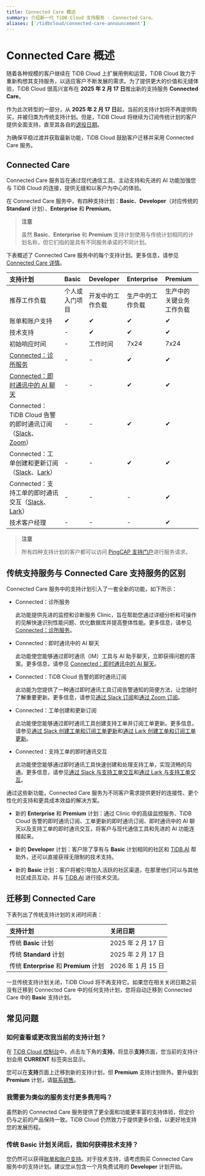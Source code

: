 ```yaml
---
title: Connected Care 概述
summary: 介绍新一代 TiDB Cloud 支持服务 - Connected Care。
aliases: ['/tidbcloud/connected-care-announcement']
---
```


# Connected Care 概述

随着各种规模的客户继续在 TiDB Cloud 上扩展用例和运营，TiDB Cloud 致力于重新构想其支持服务，以适应客户不断发展的需求。为了提供更大的价值和无缝体验，TiDB Cloud 很高兴宣布在 **2025 年 2 月 17 日**推出新的支持服务 **Connected Care**。

作为此次转型的一部分，从 **2025 年 2 月 17 日**起，当前的支持计划将不再提供购买，并被归类为传统支持计划。但是，TiDB Cloud 将继续为订阅传统计划的客户提供全面支持，直至其各自的[退役日期](#迁移到-connected-care)。

为确保平稳过渡并获取最新功能，TiDB Cloud 鼓励客户迁移并采用 Connected Care 服务。

## Connected Care

Connected Care 服务旨在通过现代通信工具、主动支持和先进的 AI 功能加强您与 TiDB Cloud 的连接，提供无缝和以客户为中心的体验。

在 Connected Care 服务中，有四种支持计划：**Basic**、**Developer**（对应传统的 **Standard** 计划）、**Enterprise** 和 **Premium**。

> **注意**
>
> 虽然 **Basic**、**Enterprise** 和 **Premium** 支持计划使用与传统计划相同的计划名称，但它们指的是具有不同服务承诺的不同计划。

下表概述了 Connected Care 服务中的每个支持计划。更多信息，请参见 [Connected Care 详情](/tidb-cloud/connected-care-detail.md)。

| 支持计划                                                                                                                                                                                                                       | Basic                        | Developer                                    | Enterprise                                     | Premium                                   |
|:-----------------------------------------------------------------------------------------------------------------------------------------------------------------------------------------------------------------------------------|:-----------------------------|:---------------------------------------------|:-----------------------------------------------|:------------------------------------------|
| 推荐工作负载                                                                                                                                                                                                              | 个人或入门项目 | 开发中的工作负载                  | 生产中的工作负载                     | 生产中的关键业务工作负载 |
| 账单和账户支持                                                                                                                                                                                                        | ✔                            | ✔                                            | ✔                                              | ✔                                         |
| 技术支持                                                                                                                                                                                                                  | -                            | ✔                                            | ✔                                              | ✔                                         |
| 初始响应时间                                                                                                                                                                                                              | -                            | 工作时间                               | 7x24                                           | 7x24                                      |
| [Connected：诊所服务](/tidb-cloud/tidb-cloud-clinic.md)                                                                                                                                                                      | -                            | -                                            | ✔                                              | ✔                                         |
| [Connected：即时通讯中的 AI 聊天](/tidb-cloud/connected-ai-chat-in-im.md)                                                                                                                                                 | -                            | -                                            | ✔                                              | ✔                                         |
| Connected：TiDB Cloud 告警的即时通讯订阅（[Slack](/tidb-cloud/monitor-alert-slack.md)、[Zoom](/tidb-cloud/monitor-alert-zoom.md)）                                                                                          | -                            | -                                            | ✔                                              | ✔                                         |
| Connected：工单创建和更新订阅（[Slack](/tidb-cloud/connected-slack-ticket-creation.md)、[Lark](/tidb-cloud/connected-lark-ticket-creation.md)） | -                            | -                                            | ✔                                              | ✔                                         |
| Connected：支持工单的即时通讯交互（[Slack](/tidb-cloud/connected-slack-ticket-interaction.md)、[Lark](/tidb-cloud/connected-lark-ticket-interaction.md)）   | -                            | -                                            | -                                              | ✔                                         |
| 技术客户经理                                                                                                                                                                                                          | -                            | -                                            | -                                              | ✔                                         |

> **注意**
>
> 所有四种支持计划的客户都可以访问 [PingCAP 支持门户](https://tidb.support.pingcap.com/)进行服务请求。

## 传统支持服务与 Connected Care 支持服务的区别

Connected Care 服务中的支持计划引入了一套全新的功能，如下所示：

- Connected：诊所服务

    此功能提供先进的监控和诊断服务 Clinic，旨在帮助您通过详细分析和可操作的见解快速识别性能问题、优化数据库并提高整体性能。更多信息，请参见 [Connected：诊所服务](/tidb-cloud/tidb-cloud-clinic.md)。

- Connected：即时通讯中的 AI 聊天

    此功能使您能够通过即时通讯（IM）工具与 AI 助手聊天，立即获得问题的答案。更多信息，请参见 [Connected：即时通讯中的 AI 聊天](/tidb-cloud/connected-ai-chat-in-im.md)。

- Connected：TiDB Cloud 告警的即时通讯订阅

    此功能为您提供了一种通过即时通讯工具订阅告警通知的简便方法，让您随时了解重要更新。更多信息，请参见[通过 Slack 订阅](/tidb-cloud/monitor-alert-slack.md)和[通过 Zoom 订阅](/tidb-cloud/monitor-alert-zoom.md)。

- Connected：工单创建和更新订阅

    此功能使您能够通过即时通讯工具创建支持工单并订阅工单更新。更多信息，请参见[通过 Slack 创建工单和订阅工单更新](/tidb-cloud/connected-slack-ticket-creation.md)和[通过 Lark 创建工单和订阅工单更新](/tidb-cloud/connected-lark-ticket-creation.md)。

- Connected：支持工单的即时通讯交互

    此功能使您能够通过即时通讯工具快速创建和处理支持工单，实现流畅的沟通。更多信息，请参见[通过 Slack 与支持工单交互](/tidb-cloud/connected-slack-ticket-interaction.md)和[通过 Lark 与支持工单交互](/tidb-cloud/connected-lark-ticket-interaction.md)。

通过这些新功能，Connected Care 服务为不同客户需求提供更好的连接性、更个性化的支持和更具成本效益的解决方案。

- 新的 **Enterprise** 和 **Premium** 计划：通过 Clinic 中的高级监控服务、TiDB Cloud 告警的即时通讯订阅、工单更新的即时通讯订阅、即时通讯中的 AI 聊天以及支持工单的即时通讯交互，将客户与现代通信工具和先进的 AI 功能连接起来。

- 新的 **Developer** 计划：客户除了享有与 **Basic** 计划相同的社区和 [TiDB.AI](https://tidb.ai/) 帮助外，还可以直接获得无限制的技术支持。

- 新的 **Basic** 计划：客户将被引导加入活跃的社区渠道，在那里他们可以与其他社区成员互动，并与 [TiDB.AI](https://tidb.ai/) 进行技术交流。

## 迁移到 Connected Care

下表列出了传统支持计划的关闭时间表：

| 支持计划                        | 关闭日期 |
|:----------------------------------------|:--------------|
| 传统 **Basic** 计划                     | 2025 年 2 月 17 日  |
| 传统 **Standard** 计划                           | 2025 年 2 月 17 日  |
| 传统 **Enterprise** 和 **Premium** 计划 | 2026 年 1 月 15 日  |

一旦传统支持计划关闭，TiDB Cloud 将不再支持它。如果您在相关关闭日期之前没有迁移到 Connected Care 中的任何支持计划，您将自动迁移到 Connected Care 中的 **Basic** 支持计划。

## 常见问题

### 如何查看或更改我当前的支持计划？

在 [TiDB Cloud 控制台](https://tidbcloud.com/)中，点击左下角的**支持**。将显示**支持**页面，您当前的支持计划会用 **CURRENT** 标签突出显示。

您可以在**支持**页面上迁移到新的支持计划，但 **Premium** 支持计划除外。要升级到 **Premium** 计划，请[联系销售](https://www.pingcap.com/contact-us)。

### 我需要为类似的服务支付更多费用吗？

虽然新的 Connected Care 服务提供了更全面和功能更丰富的支持体验，但定价仍与之前的产品保持一致。TiDB Cloud 仍然致力于提供更多价值，以更好地支持您的发展历程。

### 传统 **Basic** 计划关闭后，我如何获得技术支持？

您仍然可以获得[账单和账户支持](/tidb-cloud/tidb-cloud-support.md#create-an-account-or-billing-support-ticket)。对于技术支持，请考虑购买 Connected Care 服务中的支持计划。建议您从包含一个月免费试用的 **Developer** 计划开始。
